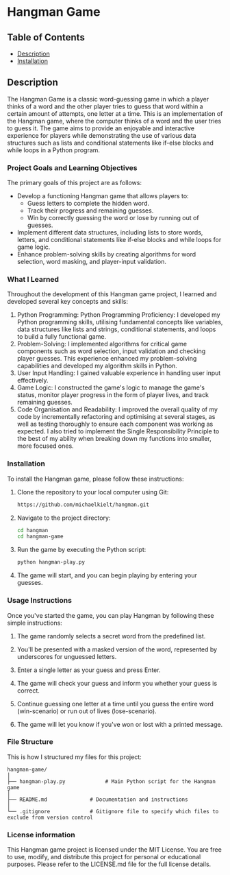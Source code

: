 # Hangman Game

## Table of Contents
- [Description](#description)
- [Installation](#installation)

## Description

The Hangman Game is a classic word-guessing game  in which a player thinks of a word and the other player tries to guess that word within a certain amount of attempts, one letter at a time. This is an implementation of the Hangman game, where the computer thinks of a word and the user tries to guess it. The game aims to provide an enjoyable and interactive experience for players while demonstrating the use of various data structures such as lists and conditional statements like if-else blocks and while loops in a Python program.

### Project Goals and Learning Objectives

The primary goals of this project are as follows:

- Develop a functioning Hangman game that allows players to:
  - Guess letters to complete the hidden word.
  - Track their progress and remaining guesses.
  - Win by correctly guessing the word or lose by running out of guesses.
- Implement different data structures, including lists to store words, letters, and conditional statements like if-else blocks and while loops for game logic.
- Enhance problem-solving skills by creating algorithms for word selection, word masking, and player-input validation.


### What I Learned

Throughout the development of this Hangman game project, I learned and developed several key concepts and skills:

1. Python Programming: Python Programming Proficiency: I developed my Python programming skills, utilising fundamental concepts like variables, data structures like lists and strings, conditional statements, and loops to build a fully functional game.
2. Problem-Solving: I implemented algorithms for critical game components such as word selection, input validation and checking player guesses. This experience enhanced my problem-solving capabilities and developed my algorithm skills in Python.
3. User Input Handling: I gained valuable experience in handling user input effectively.
4. Game Logic: I constructed the game's logic to manage the game's status, monitor player progress in the form of player lives, and track remaining guesses.
5. Code Organisation and Readability: I improved the overall quality of my code by incrementally refactoring and optimising at several stages, as well as testing thoroughly to ensure each component was working as expected. I also tried to implement the Single Responsibility Principle to the best of my ability when breaking down my functions into smaller, more focused ones.

### Installation

To install the Hangman game, please follow these instructions: 

1. Clone the repository to your local computer using Git:

   ```bash
   https://github.com/michaelkielt/hangman.git
   ```

2. Navigate to the project directory:

   ```bash
   cd hangman
   cd hangman-game
   ```

3. Run the game by executing the Python script:

   ```bash
   python hangman-play.py
   ```

4. The game will start, and you can begin playing by entering your guesses.


### Usage Instructions

Once you've started the game, you can play Hangman by following these simple instructions:

1. The game randomly selects a secret word from the predefined list.

2. You'll be presented with a masked version of the word, represented by underscores for unguessed letters.

3. Enter a single letter as your guess and press Enter.

4. The game will check your guess and inform you whether your guess is correct.

5. Continue guessing one letter at a time until you guess the entire word (win-scenario) or run out of lives (lose-scenario).

6. The game will let you know if you've won or lost with a printed message.


### File Structure

This is how I structured my files for this project:

```
hangman-game/
│
├── hangman-play.py             # Main Python script for the Hangman game
│
├── README.md              # Documentation and instructions
│
└── .gitignore             # Gitignore file to specify which files to exclude from version control
```


### License information

This Hangman game project is licensed under the MIT License. You are free to use, modify, and distribute this project for personal or educational purposes. Please refer to the LICENSE.md file for the full license details.
